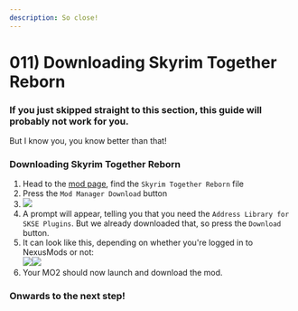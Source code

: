 ```yaml
---
description: So close!
---
```


# 011) Downloading Skyrim Together Reborn

### If you just skipped straight to this section, this guide will probably not work for you.

But I know you, you know better than that!

### Downloading Skyrim Together Reborn

1. Head to the [mod page](https://www.nexusmods.com/skyrimspecialedition/mods/69993?tab=files), find the `Skyrim Together Reborn` file
2. Press the `Mod Manager Download` button
3. ![](https://shx.is/5Bln7tlw3.png)
4. A prompt will appear, telling you that you need the `Address Library for SKSE Plugins`. But we already downloaded that, so press the `Download` button.
5. It can look like this, depending on whether you're logged in to NexusMods or not:\
   ![](https://shx.is/5BlnFyqyz.png)![](https://shx.is/5Blo5Z9rJ.png)
6. Your MO2 should now launch and download the mod.

### Onwards to the next step!
